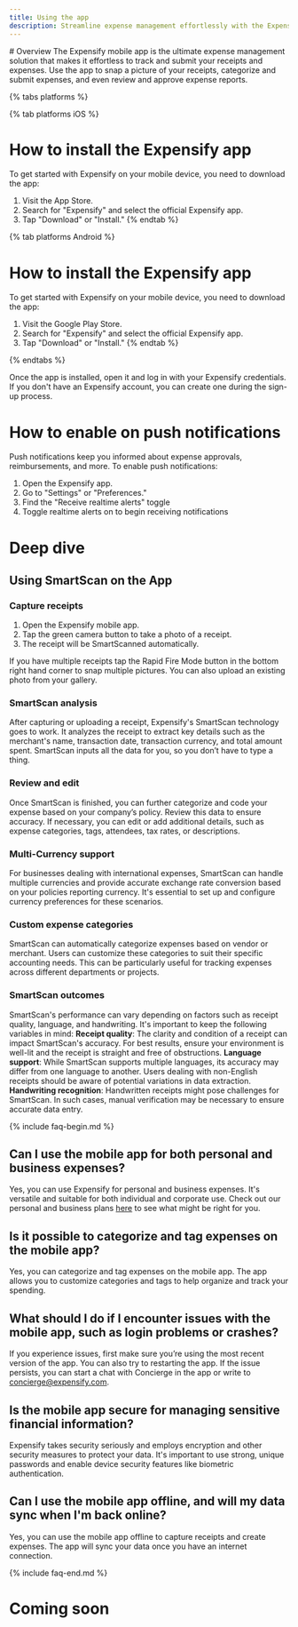 ```yaml
---
title: Using the app
description: Streamline expense management effortlessly with the Expensify mobile app. Learn how to install, enable push notifications, and use SmartScan to capture, categorize, and track expenses. Versatile for personal and business use, Expensify is a secure and automated solution for managing your finances on the go.
---
```


<div id="expensify-classic" markdown="1">
# Overview
The Expensify mobile app is the ultimate expense management solution that makes it effortless to track and submit your receipts and expenses. Use the app to snap a picture of your receipts, categorize and submit expenses, and even review and approve expense reports.

{% tabs platforms %}

{% tab platforms iOS %}

# How to install the Expensify app
To get started with Expensify on your mobile device, you need to download the app:
1. Visit the App Store.
2. Search for "Expensify" and select the official Expensify app.
3. Tap "Download" or "Install."
{% endtab %}

{% tab platforms Android %}

# How to install the Expensify app
To get started with Expensify on your mobile device, you need to download the app:
1. Visit the Google Play Store.
2. Search for "Expensify" and select the official Expensify app.
3. Tap "Download" or "Install."
{% endtab %}

{% endtabs %}


Once the app is installed, open it and log in with your Expensify credentials. If you don't have an Expensify account, you can create one during the sign-up process.
# How to enable on push notifications
Push notifications keep you informed about expense approvals, reimbursements, and more. To enable push notifications:
1. Open the Expensify app.
2. Go to "Settings" or "Preferences."
3. Find the "Receive realtime alerts" toggle
4. Toggle realtime alerts on to begin receiving notifications
   
# Deep dive
## Using SmartScan on the App
### Capture receipts
1. Open the Expensify mobile app. 
2. Tap the green camera button to take a photo of a receipt.
3. The receipt will be SmartScanned automatically.
   
If you have multiple receipts tap the Rapid Fire Mode button in the bottom right hand corner to snap multiple pictures. You can also upload an existing photo from your gallery.
### SmartScan analysis 
After capturing or uploading a receipt, Expensify's SmartScan technology goes to work. It analyzes the receipt to extract key details such as the merchant's name, transaction date, transaction currency, and total amount spent. SmartScan inputs all the data for you, so you don’t have to type a thing.
### Review and edit 
Once SmartScan is finished, you  can further categorize and code your expense based on your company’s policy. Review this data to ensure accuracy. If necessary, you can edit or add additional details, such as expense categories, tags, attendees, tax rates, or descriptions.
### Multi-Currency support
For businesses dealing with international expenses, SmartScan can handle multiple currencies and provide accurate exchange rate conversion based on your policies reporting currency. It's essential to set up and configure currency preferences for these scenarios.
### Custom expense categories 
SmartScan can automatically categorize expenses based on vendor or merchant. Users can customize these categories to suit their specific accounting needs. This can be particularly useful for tracking expenses across different departments or projects.
### SmartScan outcomes
SmartScan's performance can vary depending on factors such as receipt quality, language, and handwriting. It's important to keep the following variables in mind:
**Receipt quality**: The clarity and condition of a receipt can impact SmartScan's accuracy. For best results, ensure your environment is well-lit and the receipt is straight and free of obstructions.
**Language support**: While SmartScan supports multiple languages, its accuracy may differ from one language to another. Users dealing with non-English receipts should be aware of potential variations in data extraction.
**Handwriting recognition**: Handwritten receipts might pose challenges for SmartScan. In such cases, manual verification may be necessary to ensure accurate data entry.

{% include faq-begin.md %}

## Can I use the mobile app for both personal and business expenses?
Yes, you can use Expensify for personal and business expenses. It's versatile and suitable for both individual and corporate use. Check out our personal and business plans [here](https://www.expensify.com/pricing) to see what might be right for you.
## Is it possible to categorize and tag expenses on the mobile app?
Yes, you can categorize and tag expenses on the mobile app. The app allows you to customize categories and tags to help organize and track your spending.
## What should I do if I encounter issues with the mobile app, such as login problems or crashes?
If you experience issues, first make sure you’re using the most recent version of the app. You can also try to restarting the app. If the issue persists, you can start a chat with Concierge in the app or write to [concierge@expensify.com](mailto:concierge@expensify.com).
## Is the mobile app secure for managing sensitive financial information?
Expensify takes security seriously and employs encryption and other security measures to protect your data. It's important to use strong, unique passwords and enable device security features like biometric authentication.
## Can I use the mobile app offline, and will my data sync when I'm back online?
Yes, you can use the mobile app offline to capture receipts and create expenses. The app will sync your data once you have an internet connection.

{% include faq-end.md %}
</div>
<div id="new-expensify" markdown="1">

# Coming soon


</div>